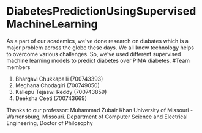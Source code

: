 # DiabetesPredictionUsingSupervisedMachineLearning
As a part of our academics, we've done research on diabates which is a major problem across the globe these days.
We all know technology helps to overcome various challenges. So, we've used different supervised machine learning models to predict diabetes over PIMA diabetes.
#Team members
1. Bhargavi Chukkapalli (700743393) 
2. Meghana Chodagiri (700749050) 
3. Kallepu Tejaswi Reddy (700743859) 
4. Deeksha Ceeti (700743669)


Thanks to our professor: Muhammad Zubair Khan University of Missouri - Warrensburg, Missouri. Department of Computer Science and Electrical Engineering, Doctor of Philosophy
